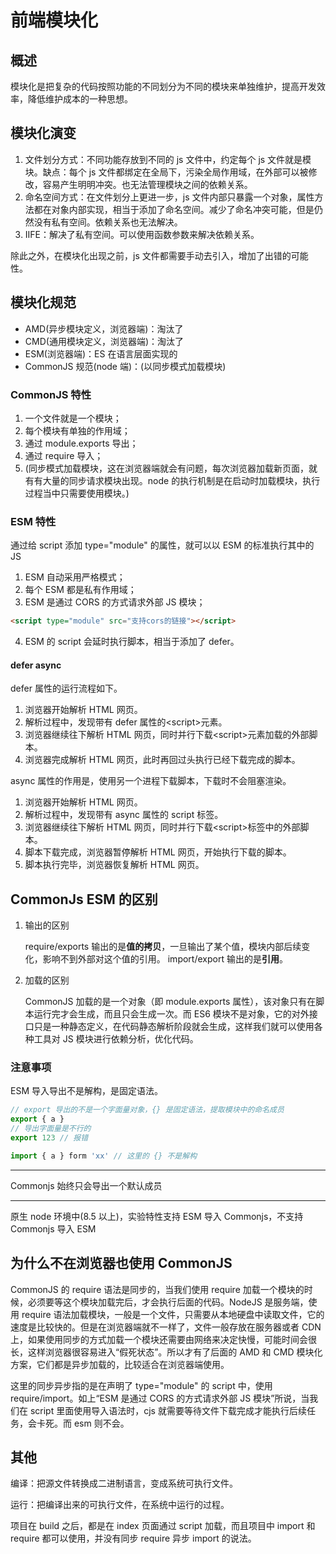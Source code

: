 # 前端模块化

## 概述

模块化是把复杂的代码按照功能的不同划分为不同的模块来单独维护，提高开发效率，降低维护成本的一种思想。

## 模块化演变

1. 文件划分方式：不同功能存放到不同的 js 文件中，约定每个 js 文件就是模块。缺点：每个 js 文件都绑定在全局下，污染全局作用域，在外部可以被修改，容易产生明明冲突。也无法管理模块之间的依赖关系。
2. 命名空间方式：在文件划分上更进一步，js 文件内部只暴露一个对象，属性方法都在对象内部实现，相当于添加了命名空间。减少了命名冲突可能，但是仍然没有私有空间。依赖关系也无法解决。
3. IIFE：解决了私有空间。可以使用函数参数来解决依赖关系。

除此之外，在模块化出现之前，js 文件都需要手动去引入，增加了出错的可能性。

## 模块化规范

- AMD(异步模块定义，浏览器端)：淘汰了
- CMD(通用模块定义，浏览器端)：淘汰了
- ESM(浏览器端)：ES 在语言层面实现的
- CommonJS 规范(node 端)：(以同步模式加载模块)

### CommonJS 特性

1. 一个文件就是一个模块；
2. 每个模块有单独的作用域；
3. 通过 module.exports 导出；
4. 通过 require 导入；
5. (同步模式加载模块，这在浏览器端就会有问题，每次浏览器加载新页面，就有有大量的同步请求模块出现。node 的执行机制是在启动时加载模块，执行过程当中只需要使用模块。)

### ESM 特性

通过给 script 添加 type="module" 的属性，就可以以 ESM 的标准执行其中的 JS

1. ESM 自动采用严格模式；
2. 每个 ESM 都是私有作用域；
3. ESM 是通过 CORS 的方式请求外部 JS 模块；

```html
<script type="module" src="支持cors的链接"></script>
```

4. ESM 的 script 会延时执行脚本，相当于添加了 defer。

#### defer async

defer 属性的运行流程如下。

1. 浏览器开始解析 HTML 网页。
2. 解析过程中，发现带有 defer 属性的\<script\>元素。
3. 浏览器继续往下解析 HTML 网页，同时并行下载\<script\>元素加载的外部脚本。
4. 浏览器完成解析 HTML 网页，此时再回过头执行已经下载完成的脚本。

async 属性的作用是，使用另一个进程下载脚本，下载时不会阻塞渲染。

1. 浏览器开始解析 HTML 网页。
2. 解析过程中，发现带有 async 属性的 script 标签。
3. 浏览器继续往下解析 HTML 网页，同时并行下载\<script\>标签中的外部脚本。
4. 脚本下载完成，浏览器暂停解析 HTML 网页，开始执行下载的脚本。
5. 脚本执行完毕，浏览器恢复解析 HTML 网页。

## CommonJs ESM 的区别

1. 输出的区别

   require/exports 输出的是**值的拷贝**，一旦输出了某个值，模块内部后续变化，影响不到外部对这个值的引用。
   import/export 输出的是**引用**。

2. 加载的区别

   CommonJS 加载的是一个对象（即 module.exports 属性），该对象只有在脚本运行完才会生成，而且只会生成一次。而 ES6 模块不是对象，它的对外接口只是一种静态定义，在代码静态解析阶段就会生成，这样我们就可以使用各种工具对 JS 模块进行依赖分析，优化代码。

### 注意事项

ESM 导入导出不是解构，是固定语法。

```js
// export 导出的不是一个字面量对象，{} 是固定语法，提取模块中的命名成员
export { a }
// 导出字面量是不行的
export 123 // 报错

import { a } form 'xx' // 这里的 {} 不是解构
```

---

Commonjs 始终只会导出一个默认成员

---

原生 node 环境中(8.5 以上)，实验特性支持 ESM 导入 Commonjs，不支持 Commonjs 导入 ESM

## 为什么不在浏览器也使用 CommonJS

CommonJS 的 require 语法是同步的，当我们使用 require 加载一个模块的时候，必须要等这个模块加载完后，才会执行后面的代码。NodeJS 是服务端，使用 require 语法加载模块，一般是一个文件，只需要从本地硬盘中读取文件，它的速度是比较快的。但是在浏览器端就不一样了，文件一般存放在服务器或者 CDN 上，如果使用同步的方式加载一个模块还需要由网络来决定快慢，可能时间会很长，这样浏览器很容易进入“假死状态”。所以才有了后面的 AMD 和 CMD 模块化方案，它们都是异步加载的，比较适合在浏览器端使用。

这里的同步异步指的是在声明了 type="module" 的 script 中，使用 require/import。如上“ESM 是通过 CORS 的方式请求外部 JS 模块”所说，当我们在 script 里面使用导入语法时，cjs 就需要等待文件下载完成才能执行后续任务，会卡死。而 esm 则不会。

## 其他

编译：把源文件转换成二进制语言，变成系统可执行文件。

运行：把编译出来的可执行文件，在系统中运行的过程。

项目在 build 之后，都是在 index 页面通过 script 加载，而且项目中 import 和 require 都可以使用，并没有同步 require 异步 import 的说法。
